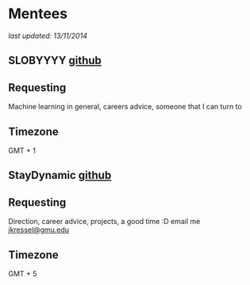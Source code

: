 # Mentees
_last updated: 13/11/2014_

## SLOBYYYY  [github](https://github.com/SLOBYYYY/databootcamp)
## Requesting 
Machine learning in general, careers advice, someone that I can turn to
## Timezone
GMT + 1


## StayDynamic  [github](https://github.com/StayDynamic/databootcamp)
## Requesting 
Direction, career advice, projects, a good time :D  email me jkressel@gmu.edu
## Timezone
GMT + 5
